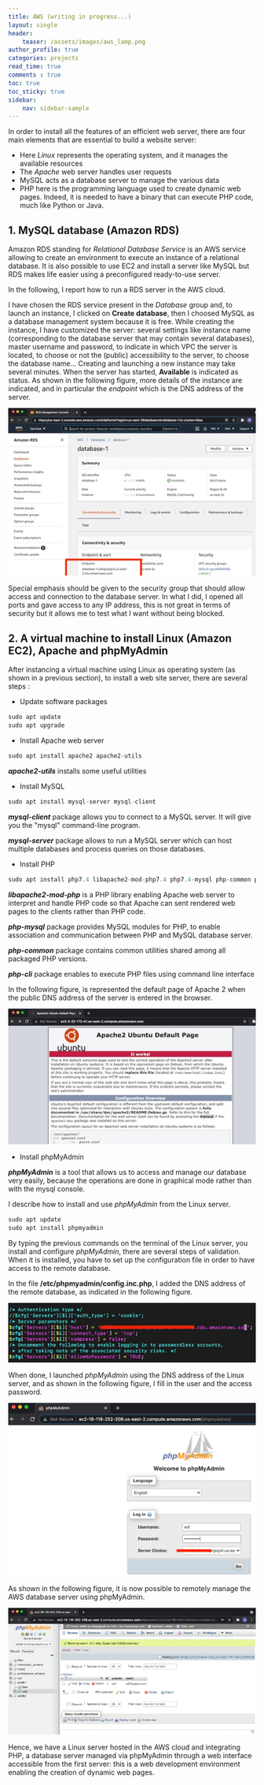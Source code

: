```yaml
---
title: AWS (writing in progress...)
layout: single
header:
    teaser: /assets/images/aws_lamp.png
author_profile: true
categories: projects
read_time: true
comments : true
toc: true
toc_sticky: true
sidebar:
    nav: sidebar-sample
---
```


In order to install all the features of an efficient web server, there are four
main elements that are essential to build a website server:

- Here *Linux* represents the operating system, and it manages the available resources
- The *Apache* web server handles user requests
- MySQL acts as a database server to manage the various data
- PHP here is the programming language used to create dynamic web pages. Indeed,
it is needed to have a binary that can execute PHP code, much like Python or Java.

## 1. MySQL database (Amazon RDS)

Amazon RDS standing for *Relational Database Service* is an AWS service allowing to
create an environment to execute an instance of a relational database. It is also
possible to use EC2 and install a server like MySQL but RDS makes life easier
using a preconfigured ready-to-use server.

In the following, I report how to run a RDS server in the AWS cloud.

I have chosen the RDS service present in the *Database* group and, to launch an
instance, I clicked on **Create database**, then I choosed MySQL as a database
management system because it is free. While creating the instance, I have
customized the server: several settings like instance name (corresponding to the
database server that may contain several databases), master username and
password, to indicate in which VPC the server is located, to choose or not the
(public) accessibility to the server, to choose the database name... Creating and
launching a new instance may take several minutes. When the server has started,
**Available** is indicated as status. As shown in the following figure, more details
of the instance are indicated, and in particular the *endpoint* which is the DNS
address of the server.

![Image](/assets/images/aws_rds_creating.jpeg#center)

Special emphasis should be given to the security group that should allow access and connection to the database server. In what I did, I opened all ports and gave access to any IP address, this is not great in terms of security but it allows me to test what I want without being blocked.

## 2. A virtual machine to install Linux (Amazon EC2), Apache and phpMyAdmin

After instancing a virtual machine using Linux as operating system (as shown in
a previous section), to install a web site server, there are several steps :

- Update software packages

```js
sudo apt update
sudo apt upgrade
```
- Install Apache web server

```js
sudo apt install apache2 apache2-utils
```

***apache2-utils*** installs some useful utilities

- Install MySQL

```js
sudo apt install mysql-server mysql-client
```

***mysql-client*** package allows you to connect to a MySQL server. It will give
you the "mysql" command-line program.

***mysql-server*** package allows to run a MySQL server which can host multiple
databases and process queries on those databases.

- Install PHP

```js
sudo apt install php7.4 libapache2-mod-php7.4 php7.4-mysql php-common php7.4-cli
```
***libapache2-mod-php*** is a PHP library enabling Apache web server to interpret
and handle PHP code so that Apache can sent rendered web pages to the clients
rather than PHP code.

***php-mysql*** package provides MySQL modules for PHP, to enable association and
communication between PHP and MySQL database server.

***php-common*** package contains common utilities shared among all packaged PHP
versions.

***php-cli*** package enables to execute PHP files using command line interface

In the following figure, is represented the default page of Apache 2 when the
public DNS address of the server is entered in the browser.

![Image](/assets/images/aws_apache2_start.jpeg#center)

- Install phpMyAdmin

***phpMyAdmin*** is a tool that allows us to access and manage our database very easily,
because the operations are done in graphical mode rather than with the mysql console.

I describe how to install and use *phpMyAdmin* from the Linux server.

```js
sudo apt update
sudo apt install phpmyadmin
```
By typing the previous commands on the terminal of the Linux server, you install
and configure *phpMyAdmin*, there are several steps of validation. When it is
installed, you have to set up the configuration file in order to have access to
the remote database.

In the file **/etc/phpmyadmin/config.inc.php**, I added the DNS address of the remote
database, as indicated in the following figure.

![Image](/assets/images/aws_phpmyadmin_conf.jpg#center)

When done, I launched *phpMyAdmin* using the DNS address of the Linux server, and
as shown in the following figure, I fill in the user and the access password.

![Image](/assets/images/aws_phpmyadmin_access.png#center)

As shown in the following figure, it is now possible to remotely manage the AWS database server using phpMyAdmin.

![Image](/assets/images/aws_phpmyadmin_db.jpg#center)

Hence, we have a Linux server hosted in the AWS cloud and integrating PHP, a database server managed via phpMyAdmin through a web interface accessible from the first server: this is a web development environment enabling the creation of dynamic web pages.
